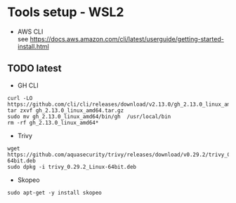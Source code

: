 # Tools setup - WSL2

* AWS CLI   
  see https://docs.aws.amazon.com/cli/latest/userguide/getting-started-install.html

## TODO latest 
* GH CLI 
```
curl -LO https://github.com/cli/cli/releases/download/v2.13.0/gh_2.13.0_linux_amd64.tar.gz
tar zxvf gh_2.13.0_linux_amd64.tar.gz
sudo mv gh_2.13.0_linux_amd64/bin/gh  /usr/local/bin
rm -rf gh_2.13.0_linux_amd64*
```

* Trivy 
```
wget https://github.com/aquasecurity/trivy/releases/download/v0.29.2/trivy_0.29.2_Linux-64bit.deb
sudo dpkg -i trivy_0.29.2_Linux-64bit.deb
```

* Skopeo 
```
sudo apt-get -y install skopeo
```

